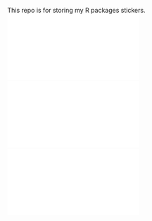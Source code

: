 This repo is for storing my R packages stickers.
![DEScan2](DEScan2.pdf) ![SpatialExperiment](SpatialExperiment.pdf) ![easyreporting](easyreporting.pdf)
